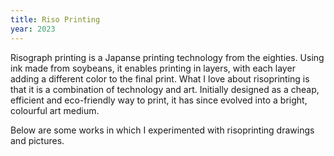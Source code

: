 ```yaml
---
title: Riso Printing
year: 2023
---
```

Risograph printing is a Japanse printing technology from the eighties. Using ink made from soybeans, it enables printing in layers, with each layer adding a different color to the final print. What I love about risoprinting is that it is a combination of technology and art. Initially designed as a cheap, efficient and eco-friendly way to print, it has since evolved into a bright, colourful art medium.

Below are some works in which I experimented with risoprinting drawings and pictures.
<Images images="cover.jpg,tring.jpg,hondwip.jpg" height="500px" width="500px" lgColumns="3">